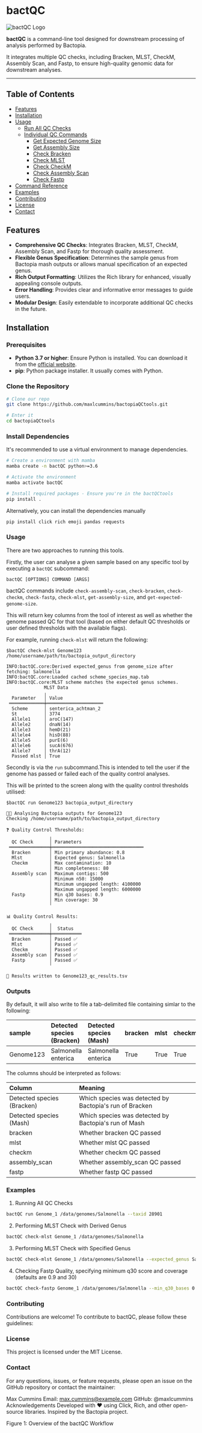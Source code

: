 # bactQC

![bactQC Logo](https://github.com/maxlcummins/bactopiaQCtools/blob/main/assets/logo.png?raw=true)

**bactQC** is a command-line tool designed for downstream processing of analysis performed by Bactopia.

It integrates multiple QC checks, including Bracken, MLST, CheckM, Assembly Scan, and Fastp, to ensure high-quality genomic data for downstream analyses.

---

## Table of Contents

- [Features](#features)
- [Installation](#installation)
- [Usage](#usage)
  - [Run All QC Checks](#run-all-qc-checks)
  - [Individual QC Commands](#individual-qc-commands)
    - [Get Expected Genome Size](#get-expected-genome-size)
    - [Get Assembly Size](#get-assembly-size)
    - [Check Bracken](#check-bracken)
    - [Check MLST](#check-mlst)
    - [Check CheckM](#check-checkm)
    - [Check Assembly Scan](#check-assembly-scan)
    - [Check Fastp](#check-fastp)
- [Command Reference](#command-reference)
- [Examples](#examples)
- [Contributing](#contributing)
- [License](#license)
- [Contact](#contact)



## Features

- **Comprehensive QC Checks**: Integrates Bracken, MLST, CheckM, Assembly Scan, and Fastp for thorough quality assessment.
- **Flexible Genus Specification**: Determines the sample genus from Bactopia mash outputs or allows manual specification of an expected genus.
- **Rich Output Formatting**: Utilizes the Rich library for enhanced, visually appealing console outputs.
- **Error Handling**: Provides clear and informative error messages to guide users.
- **Modular Design**: Easily extendable to incorporate additional QC checks in the future.



## Installation

### Prerequisites

- **Python 3.7 or higher**: Ensure Python is installed. You can download it from the [official website](https://www.python.org/downloads/).
- **pip**: Python package installer. It usually comes with Python.

### Clone the Repository

```bash
# Clone our repo
git clone https://github.com/maxlcummins/bactopiaQCtools.git

# Enter it
cd bactopiaQCtools
```

### Install Dependencies
It's recommended to use a virtual environment to manage dependencies.

```bash
# Create a environment with mamba
mamba create -n bactQC python>=3.6

# Activate the environment
mamba activate bactQC

# Install required packages - Ensure you're in the bactQCtools
pip install .
```

Alternatively, you can install the dependencies manually

```bash
pip install click rich emoji pandas requests
```
###  Usage

There are two approaches to running this tools.

Firstly, the user can analyse a given sample based on any specific tool by executing a `bactQC` subcommand:

```
bactQC [OPTIONS] COMMAND [ARGS]
```

bactQC commands include `check-assembly-scan`, `check-bracken`, `check-checkm`, `check-fastp`, `check-mlst`, `get-assembly-size`, and `get-expected-genome-size`.

This will return key columns from the tool of interest as well as whether the genome passed QC for that tool (based on either default QC thresholds or user defined thresholds with the available flags).

For example, running `check-mlst` will return the following:

```
$bactQC check-mlst Genome123 /home/username/path/to/bactopia_output_directory

INFO:bactQC.core:Derived expected_genus from genome_size after fetching: Salmonella
INFO:bactQC.core:Loaded cached scheme_species_map.tab
INFO:bactQC.core:MLST scheme matches the expected genus schemes.
              MLST Data              
              ╷                      
  Parameter   │ Value                
 ═════════════╪═════════════════════ 
  Scheme      │ senterica_achtman_2  
  St          │ 3774                 
  Allele1     │ aroC(147)            
  Allele2     │ dnaN(14)             
  Allele3     │ hemD(21)             
  Allele4     │ hisD(88)             
  Allele5     │ purE(6)              
  Allele6     │ sucA(676)            
  Allele7     │ thrA(12)             
  Passed mlst │ True 
```

Secondly is via the `run` subcommand.This is intended to tell the user if the genome has passed or failed each of the quality control analyses.

This will be printed to the screen along with the quality control thresholds utilised:

```
$bactQC run Genome123 bactopia_output_directory

🦠🧬 Analysing Bactopia outputs for Genome123
Checking /home/username/path/to/bactopia_output_directory

❓ Quality Control Thresholds:
                ╷                                   
  QC Check      │ Parameters                        
 ═══════════════╪══════════════════════════════════ 
  Bracken       │ Min primary abundance: 0.8        
  Mlst          │ Expected genus: Salmonella        
  Checkm        │ Max contamination: 10             
                │ Min completeness: 80              
  Assembly scan │ Maximum contigs: 500              
                │ Minimum n50: 15000                
                │ Minimum ungapped length: 4100000  
                │ Maximum ungapped length: 6000000  
  Fastp         │ Min q30 bases: 0.9                
                │ Min coverage: 30                  
                ╵                                   

📊 Quality Control Results:
                ╷            
  QC Check      │  Status    
 ═══════════════╪═══════════ 
  Bracken       │ Passed ✅  
  Mlst          │ Passed ✅  
  Checkm        │ Passed ✅  
  Assembly scan │ Passed ✅  
  Fastp         │ Passed ✅  
                ╵            

💾 Results written to Genome123_qc_results.tsv
```

### Outputs

By default, it will also write to file a tab-delimited file containing simlar to the following:

|sample   |Detected species (Bracken)|Detected species (Mash)|bracken|mlst|checkm|assembly_scan|fastp|
|:--------|:-------------------------|:----------------------|:------|:---|:-----|:------------|:----|
|Genome123|Salmonella enterica       |Salmonella enterica    |True   |True|True  |True         | True|

The columns should be interpreted as follows:

| Column                   | Meaning                                               |
|:-------------------------|:------------------------------------------------------|
|Detected species (Bracken)|Which species was detected by Bactopia's run of Bracken|
|Detected species (Mash)   |Which species was detected by Bactopia's run of Mash   |
|bracken                   |Whether bracken QC passed                              |
|mlst                      |Whether mlst QC passed                                 |
|checkm                    |Whether checkm QC passed                               |
|assembly_scan             |Whether assembly_scan QC passed                        |
|fastp                     |Whether fastp QC passed                                |

### Examples

1. Running All QC Checks
```bash
bactQC run Genome_1 /data/genomes/Salmonella --taxid 28901
```

2. Performing MLST Check with Derived Genus
```bash
bactQC check-mlst Genome_1 /data/genomes/Salmonella
```

3. Performing MLST Check with Specified Genus
```bash
bactQC check-mlst Genome_1 /data/genomes/Salmonella --expected_genus Salmonella
```

4. Checking Fastp Quality, specifying minimum q30 score and coverage (defaults are 0.9 and 30)
```bash
bactQC check-fastp Genome_1 /data/genomes/Salmonella --min_q30_bases 0.95 --min_coverage 40
```

### Contributing
Contributions are welcome! To contribute to bactQC, please follow these guidelines:

### License
This project is licensed under the MIT License.

### Contact
For any questions, issues, or feature requests, please open an issue on the GitHub repository or contact the maintainer:

Max Cummins
Email: max.cummins@example.com
GitHub: @maxlcummins
Acknowledgements
Developed with ❤️ using Click, Rich, and other open-source libraries.
Inspired by the Bactopia project.

Figure 1: Overview of the bactQC Workflow